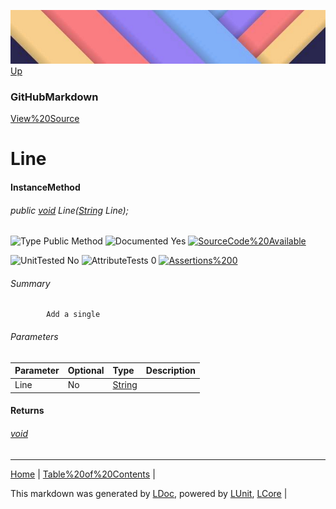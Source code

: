 ![](../Content/LDoc-banner-small.png "")
[Up](GitHubMarkdown.md)
### GitHubMarkdown
[View%20Source](../Markdown/GitHubMarkdown.cs)
# Line
#### InstanceMethod
###### public [void](https://www.google.com/#q=C%23+System.void) Line([String](https://www.google.com/#q=C%23+System.String) Line);

![Type Public Method](http://b.repl.ca/v1/Type-Public%20Method-lightgrey.png "") ![Documented Yes](http://b.repl.ca/v1/Documented-Yes-brightgreen.png "") [![SourceCode%20Available](http://b.repl.ca/v1/SourceCode-Available-brightgreen.png%20%22%22)](../Markdown/GitHubMarkdown.cs#L330)

![UnitTested No](http://b.repl.ca/v1/UnitTested-No-lightgrey.png "") ![AttributeTests 0](http://b.repl.ca/v1/AttributeTests-0-lightgrey.png "") [![Assertions%200](http://b.repl.ca/v1/Assertions-0-brightgreen.png%20%22%22)](../Markdown/GitHubMarkdown.cs)
###### Summary

            Add a single 
###### Parameters

Parameter | Optional | Type | Description
:---  | :---  | :---  | :--- 
Line | No | [String](https://www.google.com/#q=C%23+System.String) | 

#### Returns
###### [void](https://www.google.com/#q=C%23+System.void)
---

[Home](../../README.md) | [Table%20of%20Contents](../../TableOfContents.md) | 


This markdown was generated by [LDoc](https://github.com/CodeSingularity/LDoc), powered by [LUnit](https://github.com/CodeSingularity/LUnit), [LCore](https://github.com/CodeSingularity/LCore) | 

